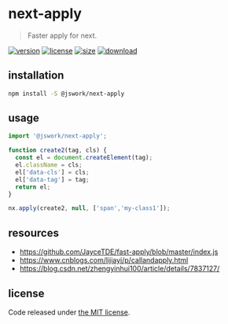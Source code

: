 # next-apply
> Faster apply for next.

[![version][version-image]][version-url]
[![license][license-image]][license-url]
[![size][size-image]][size-url]
[![download][download-image]][download-url]

## installation
```bash
npm install -S @jswork/next-apply
```

## usage
```js
import '@jswork/next-apply';

function create2(tag, cls) {
  const el = document.createElement(tag);
  el.className = cls;
  el['data-cls'] = cls;
  el['data-tag'] = tag;
  return el;
}

nx.apply(create2, null, ['span','my-class1']);
```

## resources
- https://github.com/JayceTDE/fast-apply/blob/master/index.js
- https://www.cnblogs.com/lijiayi/p/callandapply.html
- https://blog.csdn.net/zhengyinhui100/article/details/7837127/

## license
Code released under [the MIT license](https://github.com/afeiship/next-apply/blob/master/LICENSE.txt).

[version-image]: https://img.shields.io/npm/v/@jswork/next-apply
[version-url]: https://npmjs.org/package/@jswork/next-apply

[license-image]: https://img.shields.io/npm/l/@jswork/next-apply
[license-url]: https://github.com/afeiship/next-apply/blob/master/LICENSE.txt

[size-image]: https://img.shields.io/bundlephobia/minzip/@jswork/next-apply
[size-url]: https://github.com/afeiship/next-apply/blob/master/dist/next-apply.min.js

[download-image]: https://img.shields.io/npm/dm/@jswork/next-apply
[download-url]: https://www.npmjs.com/package/@jswork/next-apply
